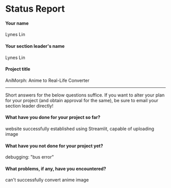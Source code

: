 # Status Report

#### Your name

Lynes Lin

#### Your section leader's name

Lynes Lin

#### Project title

AniMorph: Anime to Real-Life Converter

***

Short answers for the below questions suffice. If you want to alter your plan for your project (and obtain approval for the same), be sure to email your section leader directly!

#### What have you done for your project so far?

website successfully established using Streamlit, capable of uploading image 

#### What have you not done for your project yet?

debugging: "bus error"

#### What problems, if any, have you encountered?

can't successfully convert anime image
